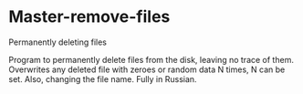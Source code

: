 # Master-remove-files
Permanently deleting files

Program to permanently delete files from the disk, leaving no trace of them. Overwrites any deleted file with zeroes or random data N times, N can be set. Also, changing the file name. Fully in Russian.

